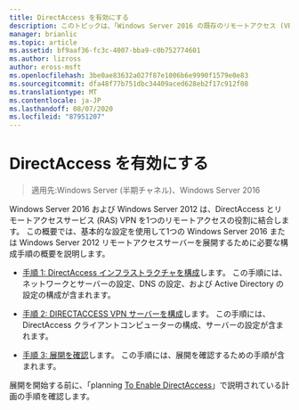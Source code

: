```yaml
---
title: DirectAccess を有効にする
description: このトピックは、「Windows Server 2016 の既存のリモートアクセス (VPN) 展開に DirectAccess を追加する」の一部です。
manager: brianlic
ms.topic: article
ms.assetid: bf9aaf36-fc3c-4007-bba9-c0b752774601
ms.author: lizross
author: eross-msft
ms.openlocfilehash: 3be0ae83632a027f87e1006b6e9990f1579e0e83
ms.sourcegitcommit: dfa48f77b751dbc34409aced628eb2f17c912f08
ms.translationtype: MT
ms.contentlocale: ja-JP
ms.lasthandoff: 08/07/2020
ms.locfileid: "87951207"
---
```

# <a name="enable-directaccess"></a>DirectAccess を有効にする

>適用先:Windows Server (半期チャネル)、Windows Server 2016

 Windows Server 2016 および Windows Server 2012 は、DirectAccess とリモートアクセスサービス (RAS) VPN を1つのリモートアクセスの役割に結合します。 この概要では、基本的な設定を使用して1つの Windows Server 2016 または Windows Server 2012 リモートアクセスサーバーを展開するために必要な構成手順の概要を説明します。

-   [手順 1: DirectAccess インフラストラクチャを構成](step-1-configure-da-inf-davpn.md)します。 この手順には、ネットワークとサーバーの設定、DNS の設定、および Active Directory の設定の構成が含まれます。

-   [手順 2: DIRECTACCESS VPN サーバーを構成](step-2-configure-server-davpn.md)します。 この手順には、DirectAccess クライアントコンピューターの構成、サーバーの設定が含まれます。

-   [手順 3: 展開を確認](step-3-verify-davpn.md)します。 この手順には、展開を確認するための手順が含まれます。

展開を開始する前に、「planning [To Enable DirectAccess](Plan-to-Enable-DirectAccess.md)」で説明されている計画の手順を確認します。



